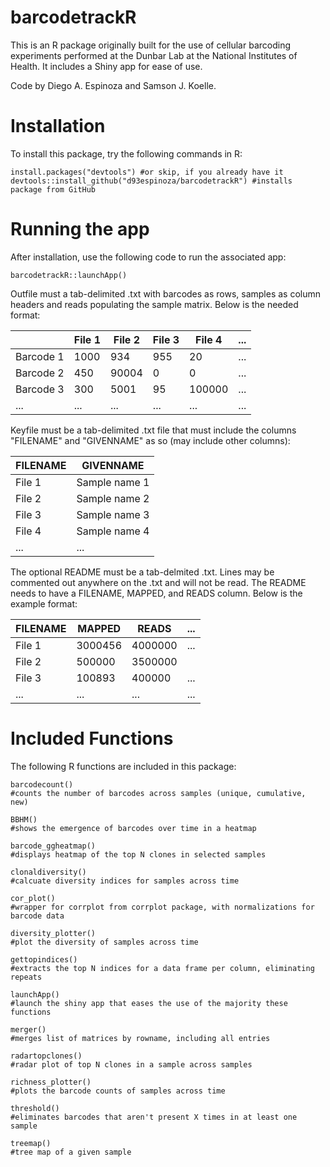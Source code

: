# barcodetrackR

This is an R package originally built for the use of cellular barcoding experiments performed at the Dunbar Lab at the National Institutes of Health. It includes a Shiny app for ease of use.

Code by Diego A. Espinoza and Samson J. Koelle.

# Installation

To install this package, try the following commands in R:
```
install.packages("devtools") #or skip, if you already have it
devtools::install_github("d93espinoza/barcodetrackR") #installs package from GitHub
```

# Running the app

After installation, use the following code to run the associated app:
```
barcodetrackR::launchApp()
```

Outfile must a tab-delimited .txt with barcodes as rows, samples as column headers and reads populating the sample matrix.
Below is the needed format:

|   | File 1 | File 2 | File 3 | File 4 | ... |
| ------------- | ------------- | ------------- | ------------- | ------------- | ----- |
| Barcode 1 | 1000 | 934 | 955 | 20 | ... |
| Barcode 2 | 450 | 90004 | 0 | 0 |... |
| Barcode 3  | 300 | 5001 | 95 | 100000 |... |
| ...  | ... | ... | ... | ... |... |



Keyfile must be a tab-delimited .txt file that must include the columns "FILENAME" and "GIVENNAME" as so (may include other columns):

| FILENAME | GIVENNAME |
| ------------- | ------------- |
| File 1 | Sample name 1 |
| File 2 | Sample name 2 | 
| File 3 | Sample name 3 |
| File 4  | Sample name 4 |
| ...  | ... |

The optional README must be a tab-delmited .txt. Lines may be commented out anywhere on the .txt and will not be read.
The README needs to have a FILENAME, MAPPED, and READS column.
Below is the example format:

|FILENAME | MAPPED | READS | ... |
| ------------- | ------------- | ------------- | ------------- |
| File 1 | 3000456 | 4000000 | ... |
| File 2 | 500000 | 3500000||... |
| File 3  | 100893 | 400000 | ... |
| ...  | ... | ... | ... |


# Included Functions

The following R functions are included in this package:

```
barcodecount()
#counts the number of barcodes across samples (unique, cumulative, new)

BBHM()
#shows the emergence of barcodes over time in a heatmap

barcode_ggheatmap()
#displays heatmap of the top N clones in selected samples

clonaldiversity()
#calcuate diversity indices for samples across time

cor_plot()
#wrapper for corrplot from corrplot package, with normalizations for barcode data

diversity_plotter()
#plot the diversity of samples across time

gettopindices()
#extracts the top N indices for a data frame per column, eliminating repeats

launchApp()
#launch the shiny app that eases the use of the majority these functions

merger()
#merges list of matrices by rowname, including all entries

radartopclones()
#radar plot of top N clones in a sample across samples

richness_plotter()
#plots the barcode counts of samples across time

threshold()
#eliminates barcodes that aren't present X times in at least one sample

treemap()
#tree map of a given sample
```
